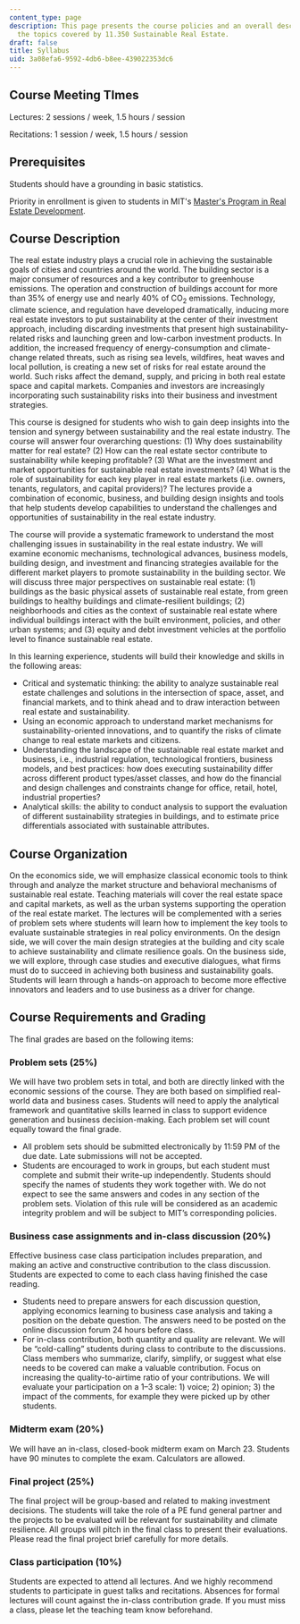```yaml
---
content_type: page
description: This page presents the course policies and an overall description of
  the topics covered by 11.350 Sustainable Real Estate.
draft: false
title: Syllabus
uid: 3a08efa6-9592-4db6-b8ee-439022353dc6
---
```

## Course Meeting TImes

Lectures: 2 sessions / week, 1.5 hours / session

Recitations: 1 session / week, 1.5 hours / session

## Prerequisites

Students should have a grounding in basic statistics. 

Priority in enrollment is given to students in MIT's [Master's Program in Real Estate Development](https://cre.mit.edu/education/masters-program/).

## Course Description 

The real estate industry plays a crucial role in achieving the sustainable goals of cities and countries around the world. The building sector is a major consumer of resources and a key contributor to greenhouse emissions. The operation and construction of buildings account for more than 35% of energy use and nearly 40% of CO<sub>2</sub> emissions. Technology, climate science, and regulation have developed dramatically, inducing more real estate investors to put sustainability at the center of their investment approach, including discarding investments that present high sustainability-related risks and launching green and low-carbon investment products. In addition, the increased frequency of energy-consumption and climate-change related threats, such as rising sea levels, wildfires, heat waves and local pollution, is creating a new set of risks for real estate around the world. Such risks affect the demand, supply, and pricing in both real estate space and capital markets. Companies and investors are increasingly incorporating such sustainability risks into their business and investment strategies. 

This course is designed for students who wish to gain deep insights into the tension and synergy between sustainability and the real estate industry. The course will answer four overarching questions: (1) Why does sustainability matter for real estate? (2) How can the real estate sector contribute to sustainability while keeping profitable? (3) What are the investment and market opportunities for sustainable real estate investments? (4) What is the role of sustainability for each key player in real estate markets (i.e. owners, tenants, regulators, and capital providers)? The lectures provide a combination of economic, business, and building design insights and tools that help students develop capabilities to understand the challenges and opportunities of sustainability in the real estate industry.

The course will provide a systematic framework to understand the most challenging issues in sustainability in the real estate industry. We will examine economic mechanisms, technological advances, business models, building design, and investment and financing strategies available for the different market players to promote sustainability in the building sector. We will discuss three major perspectives on sustainable real estate: (1) buildings as the basic physical assets of sustainable real estate, from green buildings to healthy buildings and climate-resilient buildings; (2) neighborhoods and cities as the context of sustainable real estate where individual buildings interact with the built environment, policies, and other urban systems; and (3) equity and debt investment vehicles at the portfolio level to finance sustainable real estate. 

In this learning experience, students will build their knowledge and skills in the following areas: 

- Critical and systematic thinking: the ability to analyze sustainable real estate challenges and solutions in the intersection of space, asset, and financial markets, and to think ahead and to draw interaction between real estate and sustainability. 
- Using an economic approach to understand market mechanisms for sustainability-oriented innovations, and to quantify the risks of climate change to real estate markets and citizens. 
- Understanding the landscape of the sustainable real estate market and business, i.e., industrial regulation, technological frontiers, business models, and best practices: how does executing sustainability differ across different product types/asset classes, and how do the financial and design challenges and constraints change for office, retail, hotel, industrial properties? 
- Analytical skills: the ability to conduct analysis to support the evaluation of different sustainability strategies in buildings, and to estimate price differentials associated with sustainable attributes. 

## Course Organization 

On the economics side, we will emphasize classical economic tools to think through and analyze the market structure and behavioral mechanisms of sustainable real estate. Teaching materials will cover the real estate space and capital markets, as well as the urban systems supporting the operation of the real estate market. The lectures will be complemented with a series of problem sets where students will learn how to implement the key tools to evaluate sustainable strategies in real policy environments. On the design side, we will cover the main design strategies at the building and city scale to achieve sustainability and climate resilience goals. On the business side, we will explore, through case studies and executive dialogues, what firms must do to succeed in achieving both business and sustainability goals. Students will learn through a hands-on approach to become more effective innovators and leaders and to use business as a driver for change. 

## Course Requirements and Grading 

The final grades are based on the following items: 

### Problem sets (25%)

We will have two problem sets in total, and both are directly linked with the economic sessions of the course. They are both based on simplified real-world data and business cases. Students will need to apply the analytical framework and quantitative skills learned in class to support evidence generation and business decision-making. Each problem set will count equally toward the final grade. 

- All problem sets should be submitted electronically by 11:59 PM of the due date. Late submissions will not be accepted. 
- Students are encouraged to work in groups, but each student must complete and submit their write-up independently. Students should specify the names of students they work together with. We do not expect to see the same answers and codes in any section of the problem sets. Violation of this rule will be considered as an academic integrity problem and will be subject to MIT’s corresponding policies. 

### Business case assignments and in-class discussion (20%)

Effective business case class participation includes preparation, and making an active and constructive contribution to the class discussion. Students are expected to come to each class having finished the case reading.

- Students need to prepare answers for each discussion question, applying economics learning to business case analysis and taking a position on the debate question. The answers need to be posted on the online discussion forum 24 hours before class. 
- For in-class contribution, both quantity and quality are relevant. We will be “cold-calling” students during class to contribute to the discussions. Class members who summarize, clarify, simplify, or suggest what else needs to be covered can make a valuable contribution. Focus on increasing the quality-to-airtime ratio of your contributions. We will evaluate your participation on a 1–3 scale: 1) voice; 2) opinion; 3) the impact of the comments, for example they were picked up by other students.

### Midterm exam (20%)

We will have an in-class, closed-book midterm exam on March 23. Students have 90 minutes to complete the exam. Calculators are allowed. 

### Final project (25%)

The final project will be group-based and related to making investment decisions. The students will take the role of a PE fund general partner and the projects to be evaluated will be relevant for sustainability and climate resilience. All groups will pitch in the final class to present their evaluations. Please read the final project brief carefully for more details. 

### Class participation (10%)

Students are expected to attend all lectures. And we highly recommend students to participate in guest talks and recitations. Absences for formal lectures will count against the in-class contribution grade. If you must miss a class, please let the teaching team know beforehand.